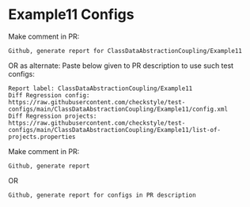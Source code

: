 # Example11 Configs
Make comment in PR:
```
Github, generate report for ClassDataAbstractionCoupling/Example11
```
OR as alternate:
Paste below given to PR description to use such test configs:
```
Report label: ClassDataAbstractionCoupling/Example11
Diff Regression config: https://raw.githubusercontent.com/checkstyle/test-configs/main/ClassDataAbstractionCoupling/Example11/config.xml
Diff Regression projects: https://raw.githubusercontent.com/checkstyle/test-configs/main/ClassDataAbstractionCoupling/Example11/list-of-projects.properties
```
Make comment in PR:
```
Github, generate report
```
OR
```
Github, generate report for configs in PR description
```
